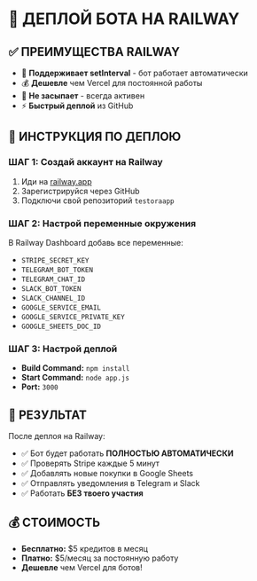 # 🚀 ДЕПЛОЙ БОТА НА RAILWAY

## ✅ ПРЕИМУЩЕСТВА RAILWAY
- 🚀 **Поддерживает setInterval** - бот работает автоматически
- 💰 **Дешевле** чем Vercel для постоянной работы  
- 🔄 **Не засыпает** - всегда активен
- ⚡ **Быстрый деплой** из GitHub

## 🚀 ИНСТРУКЦИЯ ПО ДЕПЛОЮ

### ШАГ 1: Создай аккаунт на Railway
1. Иди на [railway.app](https://railway.app)
2. Зарегистрируйся через GitHub
3. Подключи свой репозиторий `testoraapp`

### ШАГ 2: Настрой переменные окружения
В Railway Dashboard добавь все переменные:
- `STRIPE_SECRET_KEY`
- `TELEGRAM_BOT_TOKEN` 
- `TELEGRAM_CHAT_ID`
- `SLACK_BOT_TOKEN`
- `SLACK_CHANNEL_ID`
- `GOOGLE_SERVICE_EMAIL`
- `GOOGLE_SERVICE_PRIVATE_KEY`
- `GOOGLE_SHEETS_DOC_ID`

### ШАГ 3: Настрой деплой
- **Build Command:** `npm install`
- **Start Command:** `node app.js`
- **Port:** `3000`

## 🎯 РЕЗУЛЬТАТ
После деплоя на Railway:
- ✅ Бот будет работать **ПОЛНОСТЬЮ АВТОМАТИЧЕСКИ**
- ✅ Проверять Stripe каждые 5 минут
- ✅ Добавлять новые покупки в Google Sheets
- ✅ Отправлять уведомления в Telegram и Slack
- ✅ Работать **БЕЗ твоего участия**

## 💰 СТОИМОСТЬ
- **Бесплатно:** $5 кредитов в месяц
- **Платно:** $5/месяц за постоянную работу
- **Дешевле** чем Vercel для ботов!
